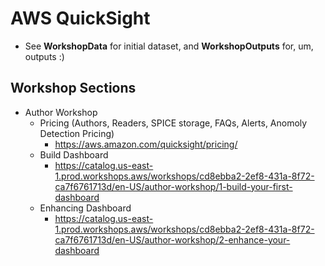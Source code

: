 # AWS QuickSight 

- See **WorkshopData** for initial dataset, and **WorkshopOutputs** for, um, outputs :)

## Workshop Sections
- Author Workshop
    - Pricing (Authors, Readers, SPICE storage, FAQs, Alerts, Anomoly Detection Pricing)
        - https://aws.amazon.com/quicksight/pricing/
    - Build Dashboard
        - https://catalog.us-east-1.prod.workshops.aws/workshops/cd8ebba2-2ef8-431a-8f72-ca7f6761713d/en-US/author-workshop/1-build-your-first-dashboard
    - Enhancing Dashboard 
        - https://catalog.us-east-1.prod.workshops.aws/workshops/cd8ebba2-2ef8-431a-8f72-ca7f6761713d/en-US/author-workshop/2-enhance-your-dashboard